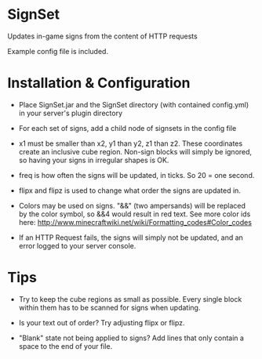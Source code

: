 SignSet
=======

Updates in-game signs from the content of HTTP requests

Example config file is included.

Installation & Configuration
============================

- Place SignSet.jar and the SignSet directory (with contained config.yml) in your server's plugin directory

- For each set of signs, add a child node of signsets in the config file

- x1 must be smaller than x2, y1 than y2, z1 than z2. These coordinates create an inclusive cube region. Non-sign blocks will simply be ignored, so having your signs in irregular shapes is OK.

- freq is how often the signs will be updated, in ticks. So 20 = one second.

- flipx and flipz is used to change what order the signs are updated in.

- Colors may be used on signs. "&&" (two ampersands) will be replaced by the color symbol, so &&4 would result in red text. See more color ids here: http://www.minecraftwiki.net/wiki/Formatting_codes#Color_codes

- If an HTTP Request fails, the signs will simply not be updated, and an error logged to your server console.

Tips
====

- Try to keep the cube regions as small as possible. Every single block within them has to be scanned for signs when updating.

- Is your text out of order? Try adjusting flipx or flipz.

- "Blank" state not being applied to signs? Add lines that only contain a space to the end of your file.
